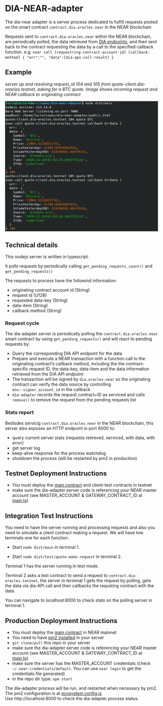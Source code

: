 # DIA-NEAR-adapter

The dia-near adapter is a server process dedicated to fulfill requests posted on the smart contract `contract.dia.oracles.near` in the NEAR blockchain

Requests sent to `contract.dia.oracles.near` within the NEAR blockchain, are periodically polled, the data retrieved from [DIA endpoints](diadata.org), and then sent back to the contract requesting the data by a call to the specified callback function. e.g.
`near call [requestring-contract-account-id] [callback-method] { "err":"", "data":[dia-api-call-result] }`

## Example

*server up and resolving request_id 104 and 105 from quote-client.dia-oracles.testnet, asking for a BTC quote. Image shows incoming request and NEAR callback to originating contract*

![server up and resolving request_id 104 and 105 from quote-client.dia-oracles.testnet, asking for a BTC quote](docs/images/server-resolving.png)


## Technical details

This nodejs server is written in typescript. 

It polls requests by periodically calling `get_pending_requests_count()` and `get_pending_requests()`

The requests to process have the followind information:

* originating contract account id (String)
* request id (U128)
* requested data-key (String)
* data-item (String)
* callback method (String)

### Request cycle

The dia-adapter server is periodically polling the `contract.dia.oracles.near` smart contract by using `get_pending_requests()` and will react to pending requests by:
* Query the corresponding DIA API endpoint for the data
* Prepare and execute a NEAR transaction with a function call to the originating contract’s callback method, including the the contract-specific request ID, the data-key, data-item and the data information retrieved from the DIA API endpoint
* The transaction will be signed by `dia.oracles.near` so the originating contract can verify the data source by controlling `env::signer_account_id` in the callback
* `dia-adapter` records the request contract+ID as serviced and calls `remove()` to remove the request from the pending requests list

### Stats report

Bedisdes servicig `contract.dia.oracles.near` in the NEAR blockchain, this server also exposes an HTTP endpoint in port 8000 to:
* query current server stats (requests retireved, serviced, with data, with error)
* get server log
* keep-alive response for the process watchdog
* shutdown the process (will be restarted by pm2 in production)


## Testnet Deployment Instructions

* You must deploy the [main contract](https://github.com/Narwallets/dia-sc) and client-test contracts in testnet
* make sure the dia-adapter server code is referencing your NEAR master account  (see MASTER_ACCOUNT & GATEWAY_CONTRACT_ID at [main.ts](src/main.ts))

## Integration Test Instructions

You need to have the server running and processing requests and also you need to simulate a client contract making a request. We will have tow terminals one for each function.

* Start `node dist/main` in terminal 1. 

* Start `node dist/test/quote-make-request` in terminal 2.

Terminal 1 has the server running in test mode.

Terminal 2 asks a test contract to send a request to `contract.dia-oracles.testnet`, the server in terminal 1 gets the request by polling, gets the data via dia-API call and then callbacks the requsting contract with the data.

You can navigate to localhost:8000 to check stats on the polling server in terminal 1.


## Production Deployment Instructions

* You must deploy the [main contract](https://github.com/Narwallets/dia-sc) in NEAR mainnet
* You need to have [pm2 installed](https://github.com/Unitech/pm2) in your server
* `git clone/pull` this repo in your server
* make sure the dia-adapter server code is referencing your NEAR master account  (see MASTER_ACCOUNT & GATEWAY_CONTRACT_ID at [main.ts](src/main.ts))
* make sure the server has the MASTER_ACCOUNT credentials (check `~/.near-credentials/default`. You can use `near login` to get the credentials file generated)
* in the repo dir type: `npm start`

The dia-adapter process will be run, and restarted when necessary by pm2.<br>
The pm2 configuration is at [ecosystem.config.js](ecosystem.config.js)
<br>
Use http://localhost:8000 to check the dia-adapter process status.
